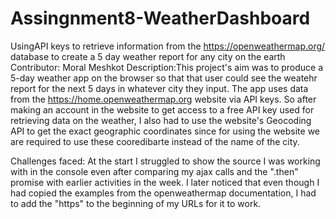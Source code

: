 # Assingnment8-WeatherDashboard
UsingAPI keys to retrieve information from the https://openweathermap.org/ database to create a 5 day weather report for any city on the earth
Contributor: Moral Meshkot
Description:This project's aim was to produce a 5-day weather app on the browser so that that user could see the weatehr report for the next 5 days in whatever city they input.
The app uses data from the https://home.openweathermap.org website via API keys. So after making an account in the website to get access to a free API key used for retrieving data on the weather, I also had to use the website's Geocoding API to get the exact geographic coordinates since for using the website we are required to use these cooredibarte instead of the name of the city.

Challenges faced: At the start I struggled to show the source I was working with in the console even after comparing my ajax calls and the ".then" promise with earlier activities in the week. I later noticed that even though I had copied the examples from the openweathermap documentation, I had to add the "https" to the beginning of my URLs for it to work.
